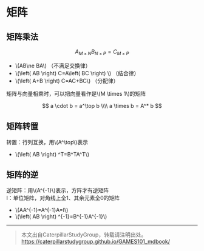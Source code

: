# 矩阵

## 矩阵乘法

$$
A_{M\times N}B_{N\times P} = C_{M\times P}
$$

- \\(AB\ne BA\\) （不满足交换律）
- \\(\left( AB \right) C=A\left( BC \right) \\) （结合律）
- \\(\left( A+B \right) C=AC+BC\\)  （分配律）

矩阵与向量相乘时，可以把向量看作是\\(M \times 1\\)的矩阵

$$
a \cdot b = a^\top b \\\\
a \times b = A^* b
$$

## 矩阵转置

转置：行列互换，用\\(A^\top\\)表示

- \\(\left( AB \right) ^T=B^TA^T\\)

## 矩阵的逆

逆矩阵：用\\(A^{-1}\\)表示，方阵才有逆矩阵  
I：单位矩阵，对角线上全1、其余元素全0的矩阵

- \\(AA^{-1}=A^{-1}A=I\\)
- \\(\left( AB \right) ^{-1}=B^{-1}A^{-1}\\)


-----------

> 本文出自CaterpillarStudyGroup，转载请注明出处。  
> https://caterpillarstudygroup.github.io/GAMES101_mdbook/